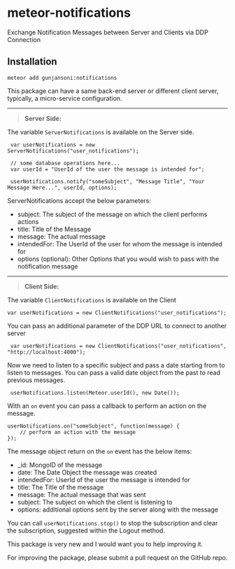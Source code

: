 # meteor-notifications
Exchange Notification Messages between Server and Clients via DDP Connection

## Installation

```
meteor add gunjansoni:notifications
```

This package can have a same back-end server or different client server, typically, a micro-service configuration.

--------------------------------------------------------------------------------

>  **Server Side:**

 The variable `ServerNotifications` is available on the Server side.

```
 var userNotifications = new ServerNotifications("user_notifications");

 // some database operations here...
 var userId = "UserId of the user the message is intended for";

 userNotifications.notify("someSubject", "Message Title", "Your Message Here...", userId, options);
```

ServerNotifications accept the below parameters:
- subject: The subject of the message on which the client performs actions
- title: Title of the Message
- message: The actual message
- intendedFor: The UserId of the user for whom the message is intended for
- options (optional): Other Options that you would wish to pass with the notification message

--------------------------------------------------------------------------------

> **Client Side:**

The variable `ClientNotifications` is available on the Client

```
var userNotifications = new ClientNotifications("user_notifications");
```

You can pass an additional parameter of the DDP URL to connect to another server

```
 var userNotifications = new ClientNotifications("user_notifications", "http://localhost:4000");
```

Now we need to listen to a specific subject and pass a date starting from to listen to messages. You can pass a valid date object from the past to read previous messages.

```
 userNotifications.listen(Meteor.userId(), new Date());
```

With an `on` event you can pass a callback to perform an action on the message.

```
userNotifications.on("someSubject", function(message) {
    // perform an action with the message
});
```

The message object return on the `on` event has the below items:
- _id: MongoID of the message
- date: The Date Object the message was created
- intendedFor: UserId of the user the message is intended for
- title: The Title of the message
- message: The actual message that was sent
- subject: The subject on which the client is listening to
- options: additional options sent by the server along with the message

You can call `userNotifications.stop()` to stop the subscription and clear the subscription, suggested within the Logout method.

This package is very new and I would want you to help improving it.

For improving the package, please submit a pull request on the GitHub repo.
